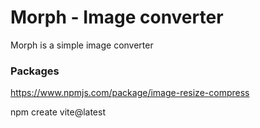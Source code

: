 # Morph - Image converter

Morph is a simple image converter

### Packages

https://www.npmjs.com/package/image-resize-compress

npm create vite@latest

